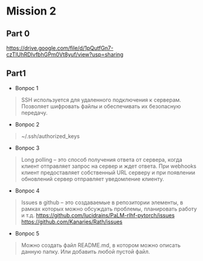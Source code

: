 # Mission 2

## Part 0

https://drive.google.com/file/d/1pQutfGn7-czTlUhRDIvfbhGPm0Vt8yuf/view?usp=sharing
## Part1

- Вопрос 1	 
> SSH используется для удаленного подключения к серверам. Позволяет шифровать файлы и обеспечивать их безопасную передачу.  

- Вопрос 2	 
> ~/.ssh/authorized_keys

- Вопрос 3	 
> Long polling – это способ получения ответа от сервера, когда клиент отправляет запрос на сервер и ждет ответа. При webhooks клиент предоставляет собственный URL серверу и при появлении обновлений сервер отправляет уведомление клиенту.  

- Вопрос 4	 
> Issues в github – это создаваемые в репозитории элементы, в рамках которых можно обсуждать проблемы, планировать работу и т.д. https://github.com/lucidrains/PaLM-rlhf-pytorch/issues  https://github.com/Kanaries/Rath/issues 


- Вопрос 5	 
> Можно создать файл README.md, в котором можно описать данную папку. Или добавить любой пустой файл. 
